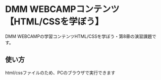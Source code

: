 # DMM WEBCAMPコンテンツ【HTML/CSSを学ぼう】
DMM WEBCAMPの学習コンテンツHTML/CSSを学ぼう・第8章の演習課題です。
## 使い方
html/cssファイルのため、PCのブラウザで実行できます